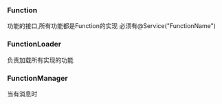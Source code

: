 ### Function
功能的接口,所有功能都是Function的实现
必须有@Service("FunctionName")

### FunctionLoader
负责加载所有实现的功能

### FunctionManager
当有消息时